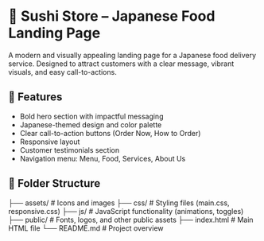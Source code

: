 # 🍣 Sushi Store – Japanese Food Landing Page

A modern and visually appealing landing page for a Japanese food delivery service. Designed to attract customers with a clear message, vibrant visuals, and easy call-to-actions.

## 🧾 Features

- Bold hero section with impactful messaging
- Japanese-themed design and color palette
- Clear call-to-action buttons (Order Now, How to Order)
- Responsive layout
- Customer testimonials section
- Navigation menu: Menu, Food, Services, About Us

## 📁 Folder Structure
├── assets/ # Icons and images
├── css/ # Styling files (main.css, responsive.css)
├── js/ # JavaScript functionality (animations, toggles)
├── public/ # Fonts, logos, and other public assets
├── index.html # Main HTML file
└── README.md # Project overview
